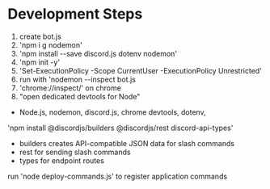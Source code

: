 # Development Steps
1. create bot.js
2. 'npm i g nodemon'
3. 'npm install --save discord.js dotenv nodemon'
4. 'npm init -y'
5. 'Set-ExecutionPolicy -Scope CurrentUser -ExecutionPolicy Unrestricted'
6. run with 'nodemon --inspect bot.js
7. 'chrome://inspect/' on chrome
8. "open dedicated devtools for Node"


- Node.js, nodemon, discord.js, chrome devtools, dotenv, 


'npm install @discordjs/builders @discordjs/rest discord-api-types'
- builders creates API-compatible JSON data for slash commands
- rest for sending slash commands
- types for endpoint routes

run 'node deploy-commands.js' to register application commands
